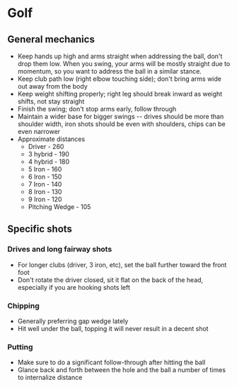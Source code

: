 Golf
====

General mechanics
-----------------

- Keep hands up high and arms straight when addressing the ball, don't drop them low. When you swing, your arms will be mostly straight due to momentum, so you want to address the ball in a similar stance.
- Keep club path low (right elbow touching side); don't bring arms wide out away from the body
- Keep weight shifting properly; right leg should break inward as weight shifts, not stay straight
- Finish the swing; don't stop arms early, follow through
- Maintain a wider base for bigger swings -- drives should be more than shoulder width, iron shots should be even with shoulders, chips can be even narrower
- Approximate distances
    - Driver - 260
    - 3 hybrid - 190
    - 4 hybrid - 180
    - 5 Iron - 160
    - 6 Iron - 150
    - 7 Iron - 140
    - 8 Iron - 130
    - 9 Iron - 120
    - Pitching Wedge - 105


Specific shots
--------------

### Drives and long fairway shots

- For longer clubs (driver, 3 iron, etc), set the ball further toward the front foot
- Don't rotate the driver closed, sit it flat on the back of the head, especially if you are hooking shots left


### Chipping

- Generally preferring gap wedge lately
- Hit well under the ball, topping it will never result in a decent shot


### Putting

- Make sure to do a significant follow-through after hitting the ball
- Glance back and forth between the hole and the ball a number of times to internalize distance
